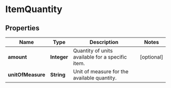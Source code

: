 
# ItemQuantity

## Properties
Name | Type | Description | Notes
------------ | ------------- | ------------- | -------------
**amount** | **Integer** | Quantity of units available for a specific item. |  [optional]
**unitOfMeasure** | **String** | Unit of measure for the available quantity. | 



